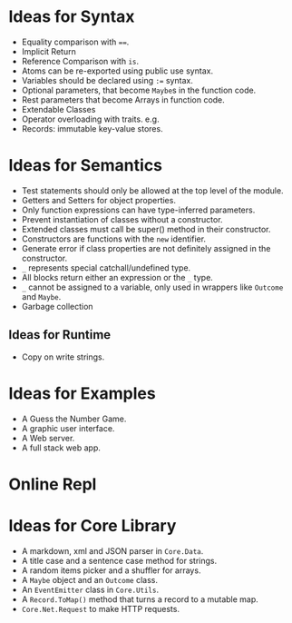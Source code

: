 # Ideas for Syntax

-  Equality comparison with `==`.
-  Implicit Return
-  Reference Comparison with `is`.
-  Atoms can be re-exported using public use syntax.
-  Variables should be declared using `:=` syntax.
-  Optional parameters, that become `Maybe`s in the function code.
-  Rest parameters that become Arrays in function code.
-  Extendable Classes
-  Operator overloading with traits. e.g.
-  Records: immutable key-value stores.

# Ideas for Semantics

-  Test statements should only be allowed at the top level of the module.
-  Getters and Setters for object properties.
-  Only function expressions can have type-inferred parameters.
-  Prevent instantiation of classes without a constructor.
-  Extended classes must call be super() method in their constructor.
-  Constructors are functions with the `new` identifier.
-  Generate error if class properties are not definitely assigned in the constructor.
-  `_` represents special catchall/undefined type.
-  All blocks return either an expression or the `_` type.
-  `_` cannot be assigned to a variable, only used in wrappers like `Outcome` and `Maybe`.
-  Garbage collection

## Ideas for Runtime

-  Copy on write strings.

# Ideas for Examples

-  A Guess the Number Game.
-  A graphic user interface.
-  A Web server.
-  A full stack web app.

# Online Repl

# Ideas for Core Library

-  A markdown, xml and JSON parser in `Core.Data`.
-  A title case and a sentence case method for strings.
-  A random items picker and a shuffler for arrays.
-  A `Maybe` object and an `Outcome` class.
-  An `EventEmitter` class in `Core.Utils`.
-  A `Record.ToMap()` method that turns a record to a mutable map.
-  `Core.Net.Request` to make HTTP requests.
